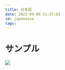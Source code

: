 ```yaml
---
title: 日本語
date: 2022-09-06 11:37:03
id: japanease
tags:
---
```


# サンプル

![](image1.jpg)
